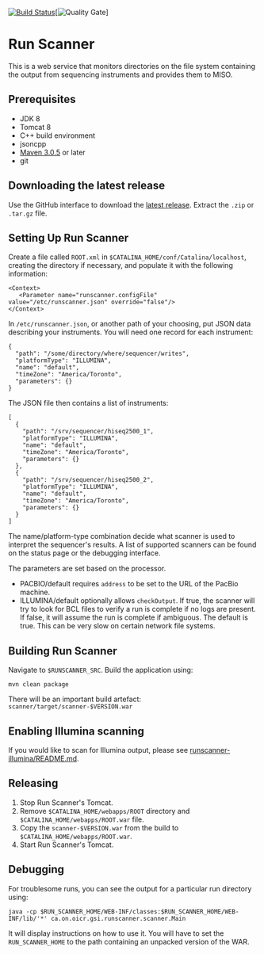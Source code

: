 [![Build Status](https://travis-ci.org/oicr-gsi/runscanner.svg)](https://travis-ci.org/oicr-gsi/runscanner)[![Quality Gate](https://sonarcloud.io/api/project_badges/measure?project=ca.on.oicr.gsi.runscanner%3Arunscanner&metric=alert_status)]

# Run Scanner
This is a web service that monitors directories on the file system containing
the output from sequencing instruments and provides them to MISO.

## Prerequisites

* JDK 8
* Tomcat 8
* C++ build environment
* jsoncpp
* [Maven 3.0.5](http://maven.apache.org/download.html) or later
* git

<a id="latest-release" />

## Downloading the latest release
Use the GitHub interface to download the [latest release](https://github.com/oicr-gsi/runscanner/releases/latest).
Extract the `.zip` or `.tar.gz` file.

<a id="setup" />

## Setting Up Run Scanner

Create a file called `ROOT.xml` in `$CATALINA_HOME/conf/Catalina/localhost`, creating the directory if necessary, and populate it with the following information:

    <Context>
       <Parameter name="runscanner.configFile" value="/etc/runscanner.json" override="false"/>
    </Context>

In `/etc/runscanner.json`, or another path of your choosing, put JSON data describing your instruments. You will need one record for each instrument:

    {
      "path": "/some/directory/where/sequencer/writes",
      "platformType": "ILLUMINA",
      "name": "default",
      "timeZone": "America/Toronto",
      "parameters": {}
    }

The JSON file then contains a list of instruments:

    [
      {
        "path": "/srv/sequencer/hiseq2500_1",
        "platformType": "ILLUMINA",
        "name": "default",
        "timeZone": "America/Toronto",
        "parameters": {}
      },
      {
        "path": "/srv/sequencer/hiseq2500_2",
        "platformType": "ILLUMINA",
        "name": "default",
        "timeZone": "America/Toronto",
        "parameters": {}
      }
    ]

The name/platform-type combination decide what scanner is used to interpret the sequencer's results. A list of supported scanners can be found on the status page or the debugging interface.

The parameters are set based on the processor.

- PACBIO/default requires `address` to be set to the URL of the PacBio machine.
- ILLUMINA/default optionally allows `checkOutput`. If true, the scanner will
  try to look for BCL files to verify a run is complete if no logs are present.
  If false, it will assume the run is complete if ambiguous. The default is true.
  This can be very slow on certain network file systems.
  
<a id="building" />

## Building Run Scanner

Navigate to `$RUNSCANNER_SRC`.
Build the application using:

	mvn clean package
	
There will be an important build artefact: `scanner/target/scanner-$VERSION.war`

<a id="illumina" />

## Enabling Illumina scanning

If you would like to scan for Illumina output, please see [runscanner-illumina/README.md](runscanner-illumina/README.md).

<a id="release" />

## Releasing 

1. Stop Run Scanner's Tomcat.
1. Remove `$CATALINA_HOME/webapps/ROOT` directory and `$CATALINA_HOME/webapps/ROOT.war` file.
1. Copy the `scanner-$VERSION.war` from the build to `$CATALINA_HOME/webapps/ROOT.war`.
1. Start Run Scanner's Tomcat.

<a id="debugging" />

## Debugging
For troublesome runs, you can see the output for a particular run directory using:

    java -cp $RUN_SCANNER_HOME/WEB-INF/classes:$RUN_SCANNER_HOME/WEB-INF/lib/'*' ca.on.oicr.gsi.runscanner.scanner.Main

It will display instructions on how to use it. You will have to set the `RUN_SCANNER_HOME` to the path containing an unpacked version of the WAR.







